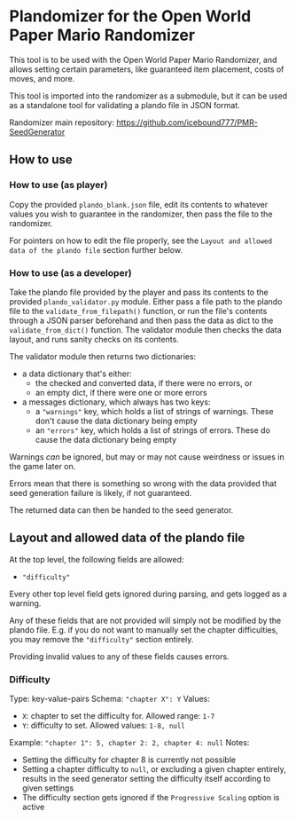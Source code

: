 # Plandomizer for the Open World Paper Mario Randomizer

This tool is to be used with the Open World Paper Mario Randomizer, and allows setting certain parameters, like guaranteed item placement, costs of moves, and more.

This tool is imported into the randomizer as a submodule, but it can be used as a standalone tool for validating a plando file in JSON format.

Randomizer main repository: <https://github.com/icebound777/PMR-SeedGenerator>

## How to use

### How to use (as player)

Copy the provided `plando_blank.json` file, edit its contents to whatever values you wish to guarantee in the randomizer, then pass the file to the randomizer.

For pointers on how to edit the file properly, see the `Layout and allowed data of the plando file` section further below.

### How to use (as a developer)

Take the plando file provided by the player and pass its contents to the provided `plando_validator.py` module. Either pass a file path to the plando file to the `validate_from_filepath()` function, or run the file's contents through a JSON parser beforehand and then pass the data as dict to the `validate_from_dict()` function. The validator module then checks the data layout, and runs sanity checks on its contents.

The validator module then returns two dictionaries:

* a data dictionary that's either:
  * the checked and converted data, if there were no errors, or
  * an empty dict, if there were one or more errors
* a messages dictionary, which always has two keys:
  * a `"warnings"` key, which holds a list of strings of warnings. These don't cause the data dictionary being empty
  * an `"errors"` key, which holds a list of strings of errors. These do cause the data dictionary being empty

Warnings *can* be ignored, but may or may not cause weirdness or issues in the game later on.

Errors mean that there is something so wrong with the data provided that seed generation failure is likely, if not guaranteed.

The returned data can then be handed to the seed generator.

## Layout and allowed data of the plando file

At the top level, the following fields are allowed:

* `"difficulty"`

Every other top level field gets ignored during parsing, and gets logged as a warning.

Any of these fields that are not provided will simply not be modified by the plando file. E.g. if you do not want to manually set the chapter difficulties, you may remove the `"difficulty"` section entirely.

Providing invalid values to any of these fields causes errors.

### Difficulty

Type: key-value-pairs
Schema: `"chapter X": Y`
Values:

* `X`: chapter to set the difficulty for. Allowed range: `1-7`
* `Y`: difficulty to set. Allowed values: `1-8, null`

Example: `"chapter 1": 5, chapter 2: 2, chapter 4: null`
Notes:

* Setting the difficulty for chapter 8 is currently not possible
* Setting a chapter difficulty to `null`, or excluding a given chapter entirely, results in the seed generator setting the difficulty itself according to given settings
* The difficulty section gets ignored if the `Progressive Scaling` option is active
